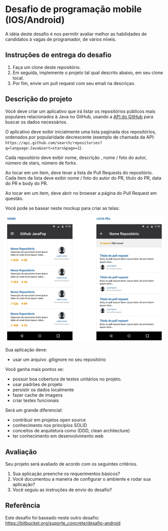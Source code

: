 # Desafio de programação mobile (IOS/Android)

A idéia deste desafio é nos permitir avaliar melhor as habilidades de candidatos à vagas de programador, de vários níveis.


## Instruções de entrega do desafio

1. Faça um clone deste repositório.
1. Em seguida, implemente o projeto tal qual descrito abaixo, em seu clone local.
1. Por fim, envie um pull request com seu email na descriçao.

## Descrição do projeto

Você deve criar um aplicativo que irá listar os repositórios públicos mais populares relacionados à Java no GitHub, usando a [API do GitHub](https://developer.github.com/v3/) para buscar os dados necessários.

O aplicativo deve exibir inicialmente uma lista paginada dos repositórios, ordenados por popularidade decrescente (exemplo de chamada da API: `https://api.github.com/search/repositories?q=language:Java&sort=stars&page=1`).

Cada repositório deve exibir nome, descrição , nome / foto do autor, número de stars, número de forks.

Ao tocar em um item, deve levar a lista de Pull Requests do repositório. Cada item da lista deve exibir nome / foto do autor do PR, título do PR, data do PR e body do PR.

Ao tocar em um item, deve abrir no browser a página do Pull Request em questão.

Você pode se basear neste mockup para criar as telas:

![mockup](https://raw.githubusercontent.com/myfreecomm/desafio-mobile-android/master/mockup-android.png)

Sua aplicação deve:

- usar um arquivo .gitignore no seu repositório

Você ganha mais pontos se:

- possuir boa cobertura de testes unitários no projeto.
- usar padrões de projeto
- persistir os dados localmente
- fazer cache de imagens
- criar testes funcionais

Será um grande diferencial:

- contribuir em projetos open source
- conhecimento nos princípios SOLID
- conceitos de arquitetura como (DDD, clean architecture)
- ter conhecimento em desenvolvimento web

## Avaliação

Seu projeto será avaliado de acordo com os seguintes critérios.

1. Sua aplicação preenche os requerimentos básicos?
1. Você documentou a maneira de configurar o ambiente e rodar sua aplicação?
1. Você seguiu as instruções de envio do desafio?

## Referência

Este desafio foi baseado neste outro desafio: https://bitbucket.org/suporte_concrete/desafio-android
